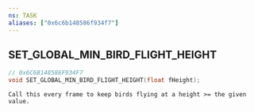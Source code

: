 ```yaml
---
ns: TASK
aliases: ["0x6c6b148586f934f7"]
---
```

## SET_GLOBAL_MIN_BIRD_FLIGHT_HEIGHT

```c
// 0x6C6B148586F934F7
void SET_GLOBAL_MIN_BIRD_FLIGHT_HEIGHT(float fHeight);
```

```
Call this every frame to keep birds flying at a height >= the given value.
```
